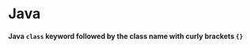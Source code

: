 # Java
#### Java `class` keyword followed by the class name with curly brackets `{}`
```// Java code goes into a class

```



